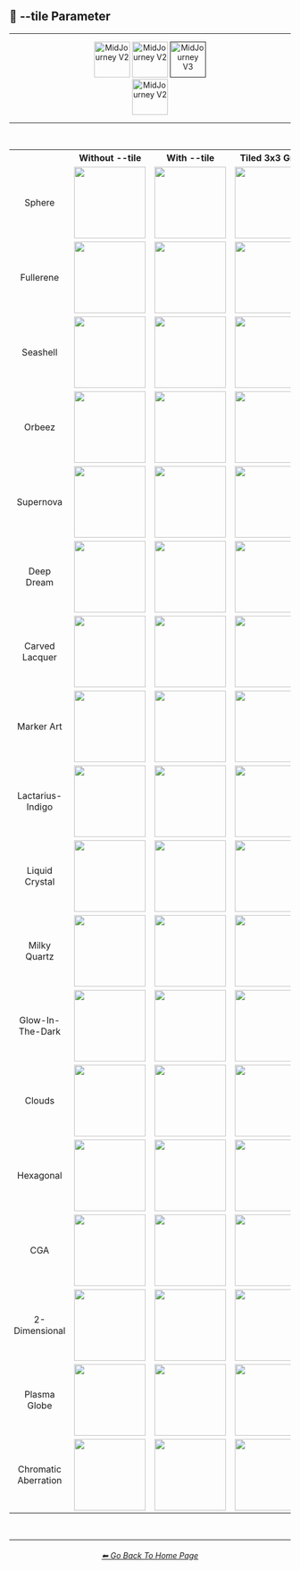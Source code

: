 <h2>🔲 --tile Parameter</h2>

<hr><!--------------->

<div align="center">

[<img src="https://github.com/willwulfken/MidJourney-Styles-and-Keywords-Reference/blob/main/Images/Repo_Parts/Buttons/version_button/button_version_MJV1_inactive.png?raw=true" alt="MidJourney V2" height="64" />](https://github.com/willwulfken/MidJourney-Styles-and-Keywords-Reference/blob/main/Pages/MJ_V1/Summary_Pages/Tile_Parameter.md)
[<img src="https://github.com/willwulfken/MidJourney-Styles-and-Keywords-Reference/blob/main/Images/Repo_Parts/Buttons/version_button/button_version_MJV2_inactive.png?raw=true" alt="MidJourney V2" height="64" />](https://github.com/willwulfken/MidJourney-Styles-and-Keywords-Reference/blob/main/Pages/MJ_V2/Summary_Pages/Tile_Parameter.md)
[<img src="https://github.com/willwulfken/MidJourney-Styles-and-Keywords-Reference/blob/main/Images/Repo_Parts/Buttons/version_button/button_version_MJV3_active.png?raw=true" alt="MidJourney V3" height="64" />]()
<br>
[<img src="https://github.com/willwulfken/MidJourney-Styles-and-Keywords-Reference/blob/main/Images/Repo_Parts/Buttons/version_button/button_version_experimental_features_inactive.png?raw=true" alt="MidJourney V2" height="64" />](https://github.com/willwulfken/MidJourney-Styles-and-Keywords-Reference/blob/main/Pages/Experimental_Midjourney_Features/Tile_Parameter.md)

</div>

<hr>
<br>

<div align="center">

<table>
    <tr align=center valign=middle>
        <th></th>
        <th>Without --tile</th>
        <th>With --tile</th>
        <th>Tiled 3x3 Grid</th>
    </tr>
    <tr align=center valign=middle>
        <td>Sphere</td>
        <td>
            <img src="https://github.com/willwulfken/MidJourney-Styles-and-Keywords-Reference/blob/main/Images/MJ_V3/Summary_Images/Tile_Parameter/Control_Images/Sphere_(4).png?raw=true" width="128" />
        </td>
        <td>
            <img src="https://github.com/willwulfken/MidJourney-Styles-and-Keywords-Reference/blob/main/Images/MJ_V3/Summary_Images/Tile_Parameter/Images/Sphere_(4).png?raw=true" width="128" />
        </td>
        <td>
            <img src="https://github.com/willwulfken/MidJourney-Styles-and-Keywords-Reference/blob/main/Images/MJ_V3/Summary_Images/Tile_Parameter/Tiled_Images/Sphere_(4).png?raw=true" width="128" />
        </td>
    </tr>
    <tr align=center valign=middle>
        <td>Fullerene</td>
        <td>
            <img src="https://github.com/willwulfken/MidJourney-Styles-and-Keywords-Reference/blob/main/Images/MJ_V3/Summary_Images/Tile_Parameter/Control_Images/Fullerene_(4).png?raw=true" width="128" />
        </td>
        <td>
            <img src="https://github.com/willwulfken/MidJourney-Styles-and-Keywords-Reference/blob/main/Images/MJ_V3/Summary_Images/Tile_Parameter/Images/Fullerene_(4).png?raw=true" width="128" />
        </td>
        <td>
            <img src="https://github.com/willwulfken/MidJourney-Styles-and-Keywords-Reference/blob/main/Images/MJ_V3/Summary_Images/Tile_Parameter/Tiled_Images/Fullerene_(4).png?raw=true" width="128" />
        </td>
    </tr>
    <tr align=center valign=middle>
        <td>Seashell</td>
        <td>
            <img src="https://github.com/willwulfken/MidJourney-Styles-and-Keywords-Reference/blob/main/Images/MJ_V3/Summary_Images/Tile_Parameter/Control_Images/Seashell_(4).png?raw=true" width="128" />
        </td>
        <td>
            <img src="https://github.com/willwulfken/MidJourney-Styles-and-Keywords-Reference/blob/main/Images/MJ_V3/Summary_Images/Tile_Parameter/Images/Seashell_(4).png?raw=true" width="128" />
        </td>
        <td>
            <img src="https://github.com/willwulfken/MidJourney-Styles-and-Keywords-Reference/blob/main/Images/MJ_V3/Summary_Images/Tile_Parameter/Tiled_Images/Seashell_(4).png?raw=true" width="128" />
        </td>
    </tr>
    <tr align=center valign=middle>
        <td>Orbeez</td>
        <td>
        	<img src="https://github.com/willwulfken/MidJourney-Styles-and-Keywords-Reference/blob/main/Images/MJ_V3/Summary_Images/Tile_Parameter/Control_Images/Orbeez_(4).png?raw=true" width="128" />
        </td>
        <td>
        	<img src="https://github.com/willwulfken/MidJourney-Styles-and-Keywords-Reference/blob/main/Images/MJ_V3/Summary_Images/Tile_Parameter/Images/Orbeez_(4).png?raw=true" width="128" />
        </td>
        <td>
        	<img src="https://github.com/willwulfken/MidJourney-Styles-and-Keywords-Reference/blob/main/Images/MJ_V3/Summary_Images/Tile_Parameter/Tiled_Images/Orbeez_(4).png?raw=true" width="128" />
        </td>
    </tr>
    <tr align=center valign=middle>
        <td>Supernova</td>
        <td>
        	<img src="https://github.com/willwulfken/MidJourney-Styles-and-Keywords-Reference/blob/main/Images/MJ_V3/Summary_Images/Tile_Parameter/Control_Images/Supernova_(4).png?raw=true" width="128" />
        </td>
        <td>
        	<img src="https://github.com/willwulfken/MidJourney-Styles-and-Keywords-Reference/blob/main/Images/MJ_V3/Summary_Images/Tile_Parameter/Images/Supernova_(4).png?raw=true" width="128" />
        </td>
        <td>
        	<img src="https://github.com/willwulfken/MidJourney-Styles-and-Keywords-Reference/blob/main/Images/MJ_V3/Summary_Images/Tile_Parameter/Tiled_Images/Supernova_(4).png?raw=true" width="128" />
        </td>
    </tr>
    <tr align=center valign=middle>
        <td>Deep Dream</td>
        <td>
        	<img src="https://github.com/willwulfken/MidJourney-Styles-and-Keywords-Reference/blob/main/Images/MJ_V3/Summary_Images/Tile_Parameter/Control_Images/Deep_Dream_(4).png?raw=true" width="128" />
        </td>
        <td>
        	<img src="https://github.com/willwulfken/MidJourney-Styles-and-Keywords-Reference/blob/main/Images/MJ_V3/Summary_Images/Tile_Parameter/Images/Deep_Dream_(4).png?raw=true" width="128" />
        </td>
        <td>
        	<img src="https://github.com/willwulfken/MidJourney-Styles-and-Keywords-Reference/blob/main/Images/MJ_V3/Summary_Images/Tile_Parameter/Tiled_Images/Deep_Dream_(4).png?raw=true" width="128" />
        </td>
    </tr>
    <tr align=center valign=middle>
        <td>Carved Lacquer</td>
        <td>
        	<img src="https://github.com/willwulfken/MidJourney-Styles-and-Keywords-Reference/blob/main/Images/MJ_V3/Summary_Images/Tile_Parameter/Control_Images/Carved_Lacquer_(4).png?raw=true" width="128" />
        </td>
        <td>
        	<img src="https://github.com/willwulfken/MidJourney-Styles-and-Keywords-Reference/blob/main/Images/MJ_V3/Summary_Images/Tile_Parameter/Images/Carved_Lacquer_(4).png?raw=true" width="128" />
        </td>
        <td>
        	<img src="https://github.com/willwulfken/MidJourney-Styles-and-Keywords-Reference/blob/main/Images/MJ_V3/Summary_Images/Tile_Parameter/Tiled_Images/Carved_Lacquer_(4).png?raw=true" width="128" />
        </td>
    </tr>
    <tr align=center valign=middle>
        <td>Marker Art</td>
        <td>
        	<img src="https://github.com/willwulfken/MidJourney-Styles-and-Keywords-Reference/blob/main/Images/MJ_V3/Summary_Images/Tile_Parameter/Control_Images/Marker_Art_(4).png?raw=true" width="128" />
        </td>
        <td>
        	<img src="https://github.com/willwulfken/MidJourney-Styles-and-Keywords-Reference/blob/main/Images/MJ_V3/Summary_Images/Tile_Parameter/Images/Marker_Art_(4).png?raw=true" width="128" />
        </td>
        <td>
        	<img src="https://github.com/willwulfken/MidJourney-Styles-and-Keywords-Reference/blob/main/Images/MJ_V3/Summary_Images/Tile_Parameter/Tiled_Images/Marker_Art_(4).png?raw=true" width="128" />
        </td>
    </tr>
    <tr align=center valign=middle>
        <td>Lactarius-Indigo</td>
        <td>
        	<img src="https://github.com/willwulfken/MidJourney-Styles-and-Keywords-Reference/blob/main/Images/MJ_V3/Summary_Images/Tile_Parameter/Control_Images/Lactarius-Indigo_(4).png?raw=true" width="128" />
        </td>
        <td>
        	<img src="https://github.com/willwulfken/MidJourney-Styles-and-Keywords-Reference/blob/main/Images/MJ_V3/Summary_Images/Tile_Parameter/Images/Lactarius-Indigo_(4).png?raw=true" width="128" />
        </td>
        <td>
        	<img src="https://github.com/willwulfken/MidJourney-Styles-and-Keywords-Reference/blob/main/Images/MJ_V3/Summary_Images/Tile_Parameter/Tiled_Images/Lactarius-Indigo_(4).png?raw=true" width="128" />
        </td>
    </tr>
    <tr align=center valign=middle>
        <td>Liquid Crystal</td>
        <td>
        	<img src="https://github.com/willwulfken/MidJourney-Styles-and-Keywords-Reference/blob/main/Images/MJ_V3/Summary_Images/Tile_Parameter/Control_Images/Liquid_Crystal_(4).png?raw=true" width="128" />
        </td>
        <td>
        	<img src="https://github.com/willwulfken/MidJourney-Styles-and-Keywords-Reference/blob/main/Images/MJ_V3/Summary_Images/Tile_Parameter/Images/Liquid_Crystal_(4).png?raw=true" width="128" />
        </td>
        <td>
        	<img src="https://github.com/willwulfken/MidJourney-Styles-and-Keywords-Reference/blob/main/Images/MJ_V3/Summary_Images/Tile_Parameter/Tiled_Images/Liquid_Crystal_(4).png?raw=true" width="128" />
        </td>
    </tr>
    <tr align=center valign=middle>
        <td>Milky Quartz</td>
        <td>
        	<img src="https://github.com/willwulfken/MidJourney-Styles-and-Keywords-Reference/blob/main/Images/MJ_V3/Summary_Images/Tile_Parameter/Control_Images/Milky_Quartz_(4).png?raw=true" width="128" />
        </td>
        <td>
        	<img src="https://github.com/willwulfken/MidJourney-Styles-and-Keywords-Reference/blob/main/Images/MJ_V3/Summary_Images/Tile_Parameter/Images/Milky_Quartz_(4).png?raw=true" width="128" />
        </td>
        <td>
        	<img src="https://github.com/willwulfken/MidJourney-Styles-and-Keywords-Reference/blob/main/Images/MJ_V3/Summary_Images/Tile_Parameter/Tiled_Images/Milky_Quartz_(4).png?raw=true" width="128" />
        </td>
    </tr>
    <tr align=center valign=middle>
        <td>Glow-In-The-Dark</td>
        <td>
        	<img src="https://github.com/willwulfken/MidJourney-Styles-and-Keywords-Reference/blob/main/Images/MJ_V3/Summary_Images/Tile_Parameter/Control_Images/Glow-In-The-Dark_(4).png?raw=true" width="128" />
        </td>
        <td>
        	<img src="https://github.com/willwulfken/MidJourney-Styles-and-Keywords-Reference/blob/main/Images/MJ_V3/Summary_Images/Tile_Parameter/Images/Glow-In-The-Dark_(4).png?raw=true" width="128" />
        </td>
        <td>
        	<img src="https://github.com/willwulfken/MidJourney-Styles-and-Keywords-Reference/blob/main/Images/MJ_V3/Summary_Images/Tile_Parameter/Tiled_Images/Glow-In-The-Dark_(4).png?raw=true" width="128" />
        </td>
    </tr>
    <tr align=center valign=middle>
        <td>Clouds</td>
        <td>
        	<img src="https://github.com/willwulfken/MidJourney-Styles-and-Keywords-Reference/blob/main/Images/MJ_V3/Summary_Images/Tile_Parameter/Control_Images/Clouds_(4).png?raw=true" width="128" />
        </td>
        <td>
        	<img src="https://github.com/willwulfken/MidJourney-Styles-and-Keywords-Reference/blob/main/Images/MJ_V3/Summary_Images/Tile_Parameter/Images/Clouds_(4).png?raw=true" width="128" />
        </td>
        <td>
        	<img src="https://github.com/willwulfken/MidJourney-Styles-and-Keywords-Reference/blob/main/Images/MJ_V3/Summary_Images/Tile_Parameter/Tiled_Images/Clouds_(4).png?raw=true" width="128" />
        </td>
    </tr>
    <tr align=center valign=middle>
        <td>Hexagonal</td>
        <td>
        	<img src="https://github.com/willwulfken/MidJourney-Styles-and-Keywords-Reference/blob/main/Images/MJ_V3/Summary_Images/Tile_Parameter/Control_Images/Hexagonal_(4).png?raw=true" width="128" />
        </td>
        <td>
        	<img src="https://github.com/willwulfken/MidJourney-Styles-and-Keywords-Reference/blob/main/Images/MJ_V3/Summary_Images/Tile_Parameter/Images/Hexagonal_(4).png?raw=true" width="128" />
        </td>
        <td>
        	<img src="https://github.com/willwulfken/MidJourney-Styles-and-Keywords-Reference/blob/main/Images/MJ_V3/Summary_Images/Tile_Parameter/Tiled_Images/Hexagonal_(4).png?raw=true" width="128" />
        </td>
    </tr>
    <tr align=center valign=middle>
        <td>CGA</td>
        <td>
        	<img src="https://github.com/willwulfken/MidJourney-Styles-and-Keywords-Reference/blob/main/Images/MJ_V3/Summary_Images/Tile_Parameter/Control_Images/CGA_(4).png?raw=true" width="128" />
        </td>
        <td>
        	<img src="https://github.com/willwulfken/MidJourney-Styles-and-Keywords-Reference/blob/main/Images/MJ_V3/Summary_Images/Tile_Parameter/Images/CGA_(4).png?raw=true" width="128" />
        </td>
        <td>
        	<img src="https://github.com/willwulfken/MidJourney-Styles-and-Keywords-Reference/blob/main/Images/MJ_V3/Summary_Images/Tile_Parameter/Tiled_Images/CGA_(4).png?raw=true" width="128" />
        </td>
    </tr>
    <tr align=center valign=middle>
        <td>2-Dimensional</td>
        <td>
        	<img src="https://github.com/willwulfken/MidJourney-Styles-and-Keywords-Reference/blob/main/Images/MJ_V3/Summary_Images/Tile_Parameter/Control_Images/2-Dimensional_(4).png?raw=true" width="128" />
        </td>
        <td>
        	<img src="https://github.com/willwulfken/MidJourney-Styles-and-Keywords-Reference/blob/main/Images/MJ_V3/Summary_Images/Tile_Parameter/Images/2-Dimensional_(4).png?raw=true" width="128" />
        </td>
        <td>
        	<img src="https://github.com/willwulfken/MidJourney-Styles-and-Keywords-Reference/blob/main/Images/MJ_V3/Summary_Images/Tile_Parameter/Tiled_Images/2-Dimensional_(4).png?raw=true" width="128" />
        </td>
    </tr>
    <tr align=center valign=middle>
        <td>Plasma Globe</td>
        <td>
        	<img src="https://github.com/willwulfken/MidJourney-Styles-and-Keywords-Reference/blob/main/Images/MJ_V3/Summary_Images/Tile_Parameter/Control_Images/Plasma_Globe_(4).png?raw=true" width="128" />
        </td>
        <td>
        	<img src="https://github.com/willwulfken/MidJourney-Styles-and-Keywords-Reference/blob/main/Images/MJ_V3/Summary_Images/Tile_Parameter/Images/Plasma_Globe_(4).png?raw=true" width="128" />
        </td>
        <td>
        	<img src="https://github.com/willwulfken/MidJourney-Styles-and-Keywords-Reference/blob/main/Images/MJ_V3/Summary_Images/Tile_Parameter/Tiled_Images/Plasma_Globe_(4).png?raw=true" width="128" />
        </td>
    </tr>
    <tr align=center valign=middle>
        <td>Chromatic Aberration</td>
        <td>
        	<img src="https://github.com/willwulfken/MidJourney-Styles-and-Keywords-Reference/blob/main/Images/MJ_V3/Summary_Images/Tile_Parameter/Control_Images/Chromatic_Aberration_(4).png?raw=true" width="128" />
        </td>
        <td>
        	<img src="https://github.com/willwulfken/MidJourney-Styles-and-Keywords-Reference/blob/main/Images/MJ_V3/Summary_Images/Tile_Parameter/Images/Chromatic_Aberration_(4).png?raw=true" width="128" />
        </td>
        <td>
        	<img src="https://github.com/willwulfken/MidJourney-Styles-and-Keywords-Reference/blob/main/Images/MJ_V3/Summary_Images/Tile_Parameter/Tiled_Images/Chromatic_Aberration_(4).png?raw=true" width="128" />
        </td>
    </tr>
</table>

</div>

<br>

<hr><!--------------->
<div align="center">
<h6><a href="https://github.com/willwulfken/MidJourney-Styles-and-Keywords-Reference/blob/main/README.md">⬅ Go Back To Home Page</a></h6>
</div>